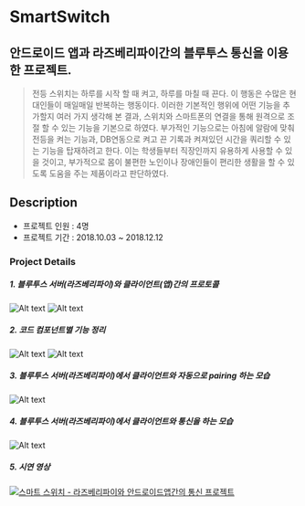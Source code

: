 # SmartSwitch
## 안드로이드 앱과 라즈베리파이간의 블루투스 통신을 이용한 프로젝트.
> 전등 스위치는 하루를 시작 할 때 켜고, 하루를 마칠 때 끈다. 이 행동은 수많은 현대인들이 매일매일 반복하는 행동이다. 이러한 기본적인 행위에 어떤 기능을 추가할지 여러 가지 생각해 본 결과, 스위치와 스마트폰의 연결을 통해 원격으로 조절 할 수 있는 기능을 기본으로 하였다. 부가적인 기능으로는 아침에 알람에 맞춰 전등을 켜는 기능과, DB연동으로 켜고 끈 기록과 켜져있던 시간을 쿼리할 수 있는 기능을 탑재하려고 한다.
이는 학생들부터 직장인까지 유용하게 사용할 수 있을 것이고, 부가적으로 몸이 불편한 노인이나 장애인들이 편리한 생활을 할 수 있도록 도움을 주는 제품이라고 판단하였다.

## Description

* 프로젝트 인원 : 4명
* 프로젝트 기간 : 2018.10.03 ~ 2018.12.12

### Project Details

##### 1. 블루투스 서버(라즈베리파이)와 클라이언트(앱)간의 프로토콜
![Alt text](https://github.com/hch0821/SmartSwitch/blob/master/images/image2.png)
![Alt text](https://github.com/hch0821/SmartSwitch/blob/master/images/image1.png)

##### 2. 코드 컴포넌트별 기능 정리
![Alt text](https://github.com/hch0821/SmartSwitch/blob/master/images/image3.png)
![Alt text](https://github.com/hch0821/SmartSwitch/blob/master/images/image4.png)

##### 3. 블루투스 서버(라즈베리파이)에서 클라이언트와 자동으로 pairing 하는 모습
![Alt text](https://github.com/hch0821/SmartSwitch/blob/master/images/image5.png)

##### 4. 블루투스 서버(라즈베리파이)에서 클라이언트와 통신을 하는 모습
![Alt text](https://github.com/hch0821/SmartSwitch/blob/master/images/image6.png)

##### 5. 시연 영상
[![스마트 스위치 - 라즈베리파이와 안드로이드앱간의 통신 프로젝트](https://img.youtube.com/vi/j8SdSzj8xiI/0.jpg)](https://youtu.be/j8SdSzj8xiI "스마트 스위치 - 라즈베리파이와 안드로이드앱간의 통신 프로젝트")

